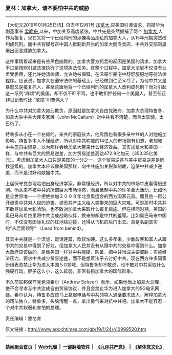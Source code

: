 ### 夏林：加拿大，请不要怕中共的威胁
------------------------

<p>
 【大纪元2019年01月25日讯】自去年12月1号
 <a href="http://www.epochtimes.com/gb/tag/%E5%8A%A0%E6%8B%BF%E5%A4%A7.html">
  加拿大
 </a>
 应美国引渡请求，抓捕华为副董事长
 <a href="http://www.epochtimes.com/gb/tag/%E5%AD%9F%E6%99%9A%E8%88%9F.html">
  孟晚舟
 </a>
 以来，中加关系高度紧张。中共先是突然抓捕了两个
 <a href="http://www.epochtimes.com/gb/tag/%E5%8A%A0%E6%8B%BF%E5%A4%A7.html">
  加拿大
 </a>
 人作为报复，现在又将一个已经判刑的涉嫌毒品走私的加拿大人，从15年刑期突然改判成死刑。而中共官媒号召中国人抵制新开张的加拿大鹅专卖店，中共外交部则屡屡出恶言威胁加拿大。
</p>
<p>
 这件事情看起来是有些黑色幽默的。加拿大警方抓孟的起因是美国的请求，加拿大不过是按照引渡法律执行了这项执法任务。在整个过程中，加拿大法庭不仅没有让孟受委屈，还允许她请律师，允许她被保释，在温哥华豪宅中舒舒服服地等待法律程序。应该说，加拿大在遵守法律的基础上，已经做到仁至义尽了，为何中共又是暴怒又是报复抓人，甚至荒唐地将一个已经判刑的加拿大人改判成死刑？而对引起这一系列“麻烦”的美国，却不仅不吓不骂，也不敢扣押任何一个美国人，甚至任正非见记者时还 “歌颂”川普伟大？
</p>
<p>
 为什么中共对加拿大如此欺负，原因就是加拿大自由党政府，加拿大总理特鲁多，加拿大驻中共大使麦家廉（John McCallum）对中共看不清楚，而且太软弱，太巴结了。
</p>
<p>
 特鲁多从小在一个左倾的，亲共的家庭长大，他周围也有很多亲中共的人对他施加影响。特鲁多本人不懂经济，所以对中共吹嘘的14亿人的市场抱有幻想，老想和中共签自由贸易，以为那样会给加拿大带来什么经济效益。其实加拿大和美国一样，与中共有巨大的贸易逆差，加方贸易逆差高达472.9亿加元（353.35亿美元）。考虑到加拿大人口只是美国的十分之一，这个贸易逆差与美中贸易逆差是同数量级的。加拿大本应该像美国那样，向中共施加关税和制裁，迫使中共减少逆差，而不是讨好和献媚中共。
</p>
<p>
 上届保守党总理哈珀出身经济学家，非常懂经济，所以对中共的市场牛皮看得很透彻。他从来不被中共的所谓巨大市场诱惑，而且抵制中共的许多重大活动，比如他是全世界唯一一个拒绝参加２００８年北京奥运会的西方国家元首。而且他一再公开谴责中共对人权的迫害，谴责共产主义给人类带来的巨大灾难。可是那时中共并不敢骂加拿大和哈珀，也不敢对加拿大采取什么报复措施。但在相同时期，美国的奥巴马和希拉里将中共当成战略伙伴，换来的却是中共的羞辱。比如奥巴马来中国时，不仅没有国际礼仪的红地毯迎接，还得从飞机的后门出去。真是名副其实的“从后面领导” （Lead from behind）。
</p>
<p>
 其实中共就是一个流氓，谎话连篇，欺软怕硬。这么多年来，少数政客和富人从跟中共的交易中得到了好处，但加拿大人民并没有从跟中共的交易中得到什么。加拿大政府应该做的，是像美国一样对中共强硬，防备，把中共当成主要威胁；实施经济压力，要求中共减少贸易逆差，而不是想着法子去讨好中共。现在西方许多国家纷纷表态禁止华为进入本国５G领域，但特鲁多却不敢说，也不敢对中共采取什么强硬行动。胆子这么小，这么软弱，非常有损加拿大的国际形象。
</p>
<p>
 不久前联邦保守党党领希尔（Andrew Scheer）表示，如果他当上加拿大总理，绝不会寻求与中共达成自由贸易协议，并且会禁止华为进入加拿大的5G电讯网络。希尔认为，特鲁多应该马上拿起电话与中共领导人通话要求放人，解释加拿大的司法独立。特鲁多，头脑清醒一点，拿出勇气来对抗中共吧。加拿大不能容忍一个对中共软弱和害怕的总理。
</p>
<p>
 责任编辑：滕冬育
</p>
<p>
</p>

原文链接：http://www.epochtimes.com/gb/19/1/24/n10999520.htm


------------------------
#### [禁闻聚合首页](https://github.com/gfw-breaker/banned-news/blob/master/README.md) &nbsp;|&nbsp; [Web代理](https://github.com/gfw-breaker/open-proxy/blob/master/README.md) &nbsp;|&nbsp; [一键翻墙软件](https://github.com/gfw-breaker/nogfw/blob/master/README.md) &nbsp;|&nbsp; [《九评共产党》](https://github.com/gfw-breaker/9ping.md/blob/master/README.md#九评之一评共产党是什么) &nbsp;|&nbsp; [《解体党文化》](https://github.com/gfw-breaker/jtdwh.md/blob/master/README.md#绪论)